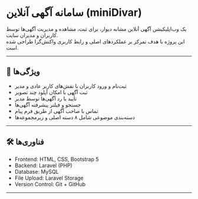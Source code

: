 # سامانه آگهی آنلاین (miniDivar)

یک وب‌اپلیکیشن آگهی آنلاین مشابه دیوار، برای ثبت، مشاهده و مدیریت آگهی‌ها توسط کاربران و مدیران سایت.  
این پروژه با هدف تمرکز بر عملکردهای اصلی و رابط کاربری واکنش‌گرا طراحی شده است.

---

## 🚀 ویژگی‌ها
- ثبت‌نام و ورود کاربران با نقش‌های کاربر عادی و مدیر  
- ثبت آگهی با امکان آپلود چند تصویر  
- تأیید یا رد آگهی‌ها توسط مدیر  
- جستجو و فیلتر پیشرفته آگهی‌ها  
- تماس با صاحب آگهی از طریق فرم پیام  
- دسته‌بندی موضوعی شامل ۸ دسته اصلی و زیرمجموعه‌ها  

---

## 🛠️ فناوری‌ها
- Frontend: HTML, CSS, Bootstrap 5  
- Backend: Laravel (PHP)  
- Database: MySQL  
- File Upload: Laravel Storage    
- Version Control: Git + GitHub  

---
